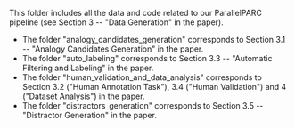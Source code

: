 This folder includes all the data and code related to our ParallelPARC pipeline (see Section 3 -- "Data Generation" in the paper). <br>
* The folder "analogy_candidates_generation" corresponds to Section 3.1 -- "Analogy Candidates Generation" in the paper. <br>
* The folder "auto_labeling" corresponds to Section 3.3 -- "Automatic Filtering and Labeling" in the paper. <br>
* The folder "human_validation_and_data_analysis" corresponds to Section 3.2 ("Human Annotation Task"), 3.4 ("Human Validation") and 4 ("Dataset Analysis") in the paper. <br>
* The folder "distractors_generation" corresponds to Section 3.5 -- "Distractor Generation" in the paper.
